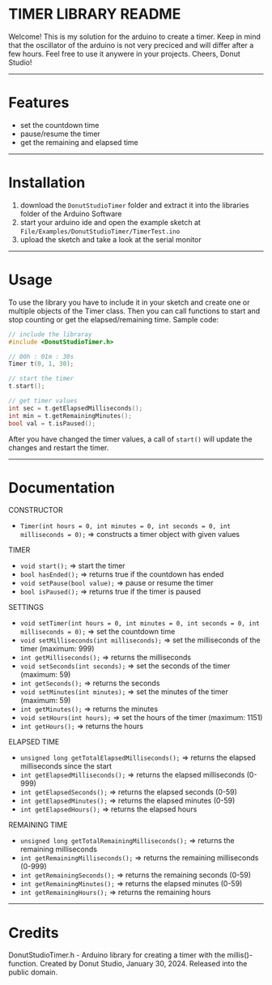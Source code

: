 # TIMER LIBRARY README
Welcome!
This is my solution for the arduino to create a timer.
Keep in mind that the oscillator of the arduino is not very preciced and will differ after a few hours.
Feel free to use it anywere in your projects.
Cheers, Donut Studio!


***
# Features
- set the countdown time
- pause/resume the timer
- get the remaining and elapsed time


***
# Installation
1. download the `DonutStudioTimer` folder and extract it into the libraries folder of the Arduino Software
2. start your arduino ide and open the example sketch at `File/Examples/DonutStudioTimer/TimerTest.ino`
3. upload the sketch and take a look at the serial monitor


***
# Usage
To use the library you have to include it in your sketch and create one or multiple objects of the Timer class. 
Then you can call functions to start and stop counting or get the elapsed/remaining time.
Sample code:
```cpp
// include the libraray
#include <DonutStudioTimer.h>

// 00h : 01m : 30s
Timer t(0, 1, 30);

// start the timer
t.start();

// get timer values
int sec = t.getElapsedMilliseconds();
int min = t.getRemainingMinutes();
bool val = t.isPaused();
```
After you have changed the timer values, a call of `start()` will update the changes and restart the timer.


***
# Documentation
CONSTRUCTOR
- `Timer(int hours = 0, int minutes = 0, int seconds = 0, int milliseconds = 0);` => constructs a timer object with given values

TIMER
- `void start();` => start the timer
- `bool hasEnded();` => returns true if the countdown has ended
- `void setPause(bool value);` => pause or resume the timer
- `bool isPaused();` => returns true if the timer is paused

SETTINGS
- `void setTimer(int hours = 0, int minutes = 0, int seconds = 0, int milliseconds = 0);` => set the countdown time
- `void setMilliseconds(int milliseconds);` => set the milliseconds of the timer (maximum: 999)
- `int getMilliseconds();` => returns the milliseconds
- `void setSeconds(int seconds);` => set the seconds of the timer (maximum: 59)
- `int getSeconds();` => returns the seconds
- `void setMinutes(int minutes);` => set the minutes of the timer (maximum: 59)
- `int getMinutes();` => returns the minutes
- `void setHours(int hours);` => set the hours of the timer (maximum: 1151)
- `int getHours();` => returns the hours

ELAPSED TIME
- `unsigned long getTotalElapsedMilliseconds();` => returns the elapsed milliseconds since the start
- `int getElapsedMilliseconds();` => returns the elapsed milliseconds (0-999)
- `int getElapsedSeconds();` => returns the elapsed seconds (0-59)
- `int getElapsedMinutes();` => returns the elapsed minutes (0-59)
- `int getElapsedHours();` => returns the elapsed hours

REMAINING TIME
- `unsigned long getTotalRemainingMilliseconds();` => returns the remaining milliseconds
- `int getRemainingMilliseconds();` => returns the remaining milliseconds (0-999)
- `int getRemainingSeconds();` => returns the remaining seconds (0-59)
- `int getRemainingMinutes();` => returns the elapsed minutes (0-59)
- `int getRemainingHours();` => returns the remaining hours


***
# Credits
DonutStudioTimer.h - Arduino library for creating a timer with the millis()-function.
Created by Donut Studio, January 30, 2024.
Released into the public domain.

